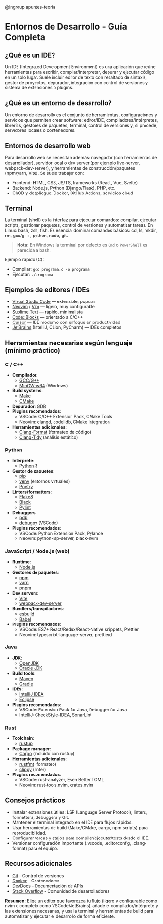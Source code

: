 @ingroup apuntes-teoria

# Entornos de Desarrollo - Guía Completa

## ¿Qué es un IDE?
Un IDE (Integrated Development Environment) es una aplicación que reúne herramientas para escribir, compilar/interpretar, depurar y ejecutar código en un solo lugar. Suele incluir editor de texto con resaltado de sintaxis, gestor de proyectos, depurador, integración con control de versiones y sistema de extensiones o plugins.

## ¿Qué es un entorno de desarrollo?
Un entorno de desarrollo es el conjunto de herramientas, configuraciones y servicios que permiten crear software: editor/IDE, compiladores/intérpretes, librerías, gestores de paquetes, terminal, control de versiones y, si procede, servidores locales o contenedores.

## Entornos de desarrollo web
Para desarrollo web se necesitan además: navegador (con herramientas de desarrollador), servidor local o dev server (por ejemplo live-server, webpack-dev-server), y herramientas de construcción/paquetes (npm/yarn, Vite). Se suele trabajar con:
- Frontend: HTML, CSS, JS/TS, frameworks (React, Vue, Svelte)
- Backend: Node.js, Python (Django/Flask), PHP, etc.
- CI/CD y despliegue: Docker, GitHub Actions, servicios cloud

## Terminal
La terminal (shell) es la interfaz para ejecutar comandos: compilar, ejecutar scripts, gestionar paquetes, control de versiones y automatizar tareas. En Linux: bash, zsh, fish. Es esencial dominar comandos básicos: cd, ls, mkdir, rm, gcc/g++, python, node, git.

>**Nota:** En Windows la terminal por defecto es `Cmd` o `PowerShell` es parecida a bash. 

Ejemplo rápido (C):
- Compilar: `gcc programa.c -o programa`
- Ejecutar: `./programa`

## Ejemplos de editores / IDEs
- [Visual Studio Code](https://code.visualstudio.com/download) — extensible, popular
- [Neovim](https://neovim.io/) / [Vim](https://www.vim.org/download.php) — ligero, muy configurable
- [Sublime Text](https://www.sublimetext.com/download) — rápido, minimalista
- [Code::Blocks](https://www.codeblocks.org/downloads/) — orientado a C/C++
- [Cursor](https://www.cursor.com/) — IDE moderno con enfoque en productividad
- [JetBrains](https://www.jetbrains.com/products/) (IntelliJ, CLion, PyCharm) — IDEs completos

## Herramientas necesarias según lenguaje (mínimo práctico)

### C / C++
- **Compilador**: 
  - [GCC/G++](https://gcc.gnu.org/install/binaries.html)
  - [MinGW-w64](https://www.mingw-w64.org/downloads/) (Windows)
- **Build systems**: 
  - [Make](https://www.gnu.org/software/make/)
  - [CMake](https://cmake.org/download/)
- **Depurador**: [GDB](https://www.gnu.org/software/gdb/download/)
- **Plugins recomendados**:
  - VSCode: C/C++ Extension Pack, CMake Tools
  - Neovim: clangd, codelldb, CMake integration
- **Herramientas adicionales**:
  - [Clang-Format](https://clang.llvm.org/docs/ClangFormat.html) (formateo de código)
  - [Clang-Tidy](https://clang.llvm.org/extra/clang-tidy/) (análisis estático)

### Python
- **Intérprete**: 
  - [Python 3](https://www.python.org/downloads/)
- **Gestor de paquetes**:
  - [pip](https://pip.pypa.io/en/stable/installation/)
  - [venv](https://docs.python.org/3/library/venv.html) (entornos virtuales)
  - [Poetry](https://python-poetry.org/docs/#installation)
- **Linters/formatters**:
  - [Flake8](https://flake8.pycqa.org/en/latest/)
  - [Black](https://black.readthedocs.io/en/stable/installation_and_usage.html)
  - [Pylint](https://pylint.pycqa.org/en/latest/)
- **Debuggers**: 
  - [pdb](https://docs.python.org/3/library/pdb.html)
  - [debugpy](https://github.com/microsoft/debugpy) (VSCode)
- **Plugins recomendados**:
  - VSCode: Python Extension Pack, Pylance
  - Neovim: python-lsp-server, black-nvim

### JavaScript / Node.js (web)
- **Runtime**: 
  - [Node.js](https://nodejs.org/en/download/)
- **Gestores de paquetes**:
  - [npm](https://docs.npmjs.com/downloading-and-installing-node-js-and-npm)
  - [yarn](https://yarnpkg.com/getting-started/install)
  - [pnpm](https://pnpm.io/installation)
- **Dev servers**:
  - [Vite](https://vitejs.dev/guide/)
  - [webpack-dev-server](https://webpack.js.org/configuration/dev-server/)
- **Bundlers/transpiladores**:
  - [esbuild](https://esbuild.github.io/)
  - [Babel](https://babeljs.io/setup)
- **Plugins recomendados**:
  - VSCode: ES7+ React/Redux/React-Native snippets, Prettier
  - Neovim: typescript-language-server, prettierd

### Java
- **JDK**: 
  - [OpenJDK](https://openjdk.java.net/install/)
  - [Oracle JDK](https://www.oracle.com/java/technologies/downloads/)
- **Build tools**:
  - [Maven](https://maven.apache.org/download.cgi)
  - [Gradle](https://gradle.org/install/)
- **IDEs**:
  - [IntelliJ IDEA](https://www.jetbrains.com/idea/download/)
  - [Eclipse](https://www.eclipse.org/downloads/)
- **Plugins recomendados**:
  - VSCode: Extension Pack for Java, Debugger for Java
  - IntelliJ: CheckStyle-IDEA, SonarLint

### Rust
- **Toolchain**: 
  - [rustup](https://rustup.rs/)
- **Package manager**: 
  - [Cargo](https://doc.rust-lang.org/cargo/getting-started/installation.html) (incluido con rustup)
- **Herramientas adicionales**:
  - [rustfmt](https://github.com/rust-lang/rustfmt) (formateo)
  - [clippy](https://github.com/rust-lang/rust-clippy) (linter)
- **Plugins recomendados**:
  - VSCode: rust-analyzer, Even Better TOML
  - Neovim: rust-tools.nvim, crates.nvim

## Consejos prácticos
- Instalar extensiones útiles: LSP (Language Server Protocol), linters, formatters, debuggers y Git.
- Mantener el terminal integrado en el IDE para flujos rápidos.
- Usar herramientas de build (Make/CMake, cargo, npm scripts) para reproducibilidad.
- Configurar tareas y atajos para compilar/ejecutar/tests desde el IDE.
- Versionar configuración importante (.vscode, .editorconfig, .clang-format) para el equipo.

## Recursos adicionales
- [Git](https://git-scm.com/downloads) - Control de versiones
- [Docker](https://www.docker.com/products/docker-desktop/) - Contenedores
- [DevDocs](https://devdocs.io/) - Documentación de APIs
- [Stack Overflow](https://stackoverflow.com/) - Comunidad de desarrolladores

**Resumen**: Elige un editor que favorezca tu flujo (ligero y configurable como nvim o completo como VSCode/JetBrains), añade el compilador/intérprete y las extensiones necesarias, y usa la terminal y herramientas de build para automatizar y ejecutar el desarrollo de forma eficiente.